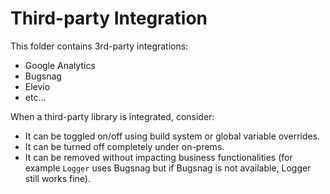 # Third-party Integration

This folder contains 3rd-party integrations:

- Google Analytics
- Bugsnag
- Elevio
- etc...

When a third-party library is integrated, consider:

- It can be toggled on/off using build system or global variable overrides.
- It can be turned off completely under on-prems.
- It can be removed without impacting business functionalities (for example `Logger` uses Bugsnag
  but if Bugsnag is not available, Logger still works fine).
